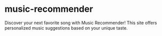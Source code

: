 # music-recommender
Discover your next favorite song with Music Recommender! This site offers personalized music suggestions based on your unique taste. 
